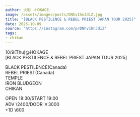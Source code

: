 ```yaml
---
author: 火影 -HOKAGE-
image: /assets/images/posts/DNhv1hnJdiZ.jpg
title: "[BLACK PESTILENCE & REBEL PRIEST JAPAN TOUR 2025]"
date: 2025-10-09
source: 'https://instagram.com/p/DNhv1hnJdiZ'
tags:
- chikan
---
```

10/9(Thu)@HOKAGE<br>
[BLACK PESTILENCE & REBEL PRIEST JAPAN TOUR 2025]

BLACK PESTILENCE(Canada)<br>
REBEL PRIEST(Canada)<br>
TEMPLE<br>
IRON BLUDGEON<br>
CHIKAN

OPEN 18:30/START 19:00<br>
ADV \2400/DOOR ￥3000<br>
+1D \600